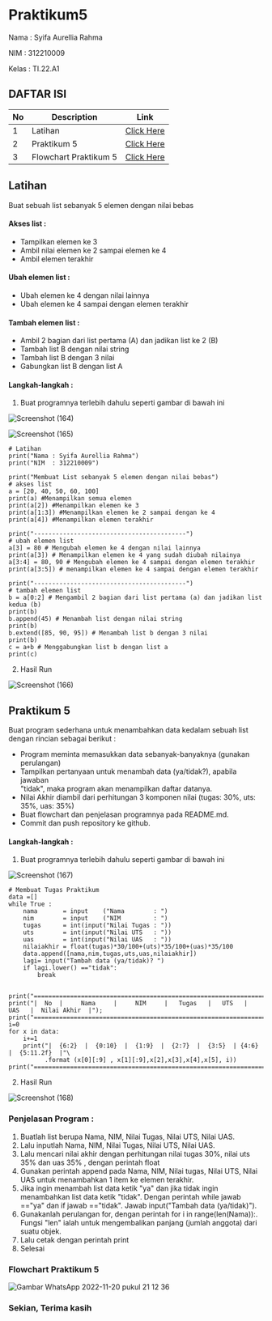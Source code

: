 # Praktikum5
Nama : Syifa Aurellia Rahma

NIM : 312210009

Kelas : TI.22.A1
## DAFTAR ISI <br>
| No | Description | Link |
|-----|------|-----|
|1|Latihan|[Click Here](#latihan)|
|2|Praktikum 5|[Click Here](#praktikum-5)|
|3|Flowchart Praktikum 5|[Click Here](#flowchart-praktikum-5)|

## Latihan
Buat sebuah list sebanyak 5 elemen dengan nilai bebas

#### Akses list :
- Tampilkan elemen ke 3
- Ambil nilai elemen ke 2 sampai elemen ke 4
- Ambil elemen terakhir
#### Ubah elemen list :
- Ubah elemen ke 4 dengan nilai lainnya
- Ubah elemen ke 4 sampai dengan elemen terakhir
#### Tambah elemen list :
- Ambil 2 bagian dari list pertama (A) dan jadikan list ke 2 (B)
- Tambah list B dengan nilai string
- Tambah list B dengan 3 nilai
- Gabungkan list B dengan list A

#### Langkah-langkah :
1. Buat programnya terlebih dahulu seperti gambar di bawah ini

![Screenshot (164)](https://user-images.githubusercontent.com/115867244/202901112-03cb69e0-59a5-48c9-b2ce-584fa4bd1552.png)

![Screenshot (165)](https://user-images.githubusercontent.com/115867244/202901126-51a9ad37-5c65-4a17-b5ea-c30a2c66f5ad.png)

    # Latihan
    print("Nama : Syifa Aurellia Rahma")
    print("NIM  : 312210009")

    print("Membuat List sebanyak 5 elemen dengan nilai bebas")
    # akses list
    a = [20, 40, 50, 60, 100]
    print(a) #Menampilkan semua elemen
    print(a[2]) #Menampilkan elemen ke 3
    print(a[1:3]) #Menampilkan elemen ke 2 sampai dengan ke 4
    print(a[4]) #Menampilkan elemen terakhir

    print("------------------------------------------")
    # ubah elemen list
    a[3] = 80 # Mengubah elemen ke 4 dengan nilai lainnya
    print(a[3]) # Menampilkan elemen ke 4 yang sudah diubah nilainya
    a[3:4] = 80, 90 # Mengubah elemen ke 4 sampai dengan elemen terakhir
    print(a[3:5]) # menampilkan elemen ke 4 sampai dengan elemen terakhir

    print("------------------------------------------")
    # tambah elemen list
    b = a[0:2] # Mengambil 2 bagian dari list pertama (a) dan jadikan list kedua (b)
    print(b)
    b.append(45) # Menambah list dengan nilai string
    print(b)
    b.extend([85, 90, 95]) # Menambah list b dengan 3 nilai
    print(b)
    c = a+b # Menggabungkan list b dengan list a
    print(c)
    
2. Hasil Run

![Screenshot (166)](https://user-images.githubusercontent.com/115867244/202901309-55c7bc73-8de4-4b0c-aa12-867952858cf3.png)

 
## Praktikum 5
Buat program sederhana untuk menambahkan data kedalam sebuah list dengan rincian sebagai berikut :

- Program meminta memasukkan data sebanyak-banyaknya (gunakan perulangan)
- Tampilkan pertanyaan untuk menambah data (ya/tidak?), apabila jawaban   
"tidak", maka program akan menampilkan daftar datanya.
- Nilai Akhir diambil dari perhitungan 3 komponen nilai (tugas: 30%, uts: 35%, uas: 35%)
- Buat flowchart dan penjelasan programnya pada README.md.
- Commit dan push repository ke github.

#### Langkah-langkah :
1. Buat programnya terlebih dahulu seperti gambar di bawah ini

![Screenshot (167)](https://user-images.githubusercontent.com/115867244/202901487-34bb8e31-3dc0-4f2d-b22e-57a71a92cf3b.png)

    # Membuat Tugas Praktikum
    data =[]
    while True :
        nama       = input    ("Nama        : ")
        nim        = input    ("NIM         : ")
        tugas      = int(input("Nilai Tugas : "))
        uts        = int(input("Nilai UTS   : "))
        uas        = int(input("Nilai UAS   : "))
        nilaiakhir = float(tugas)*30/100+(uts)*35/100+(uas)*35/100
        data.append([nama,nim,tugas,uts,uas,nilaiakhir])
        lagi= input("Tambah data (ya/tidak)? ")
        if lagi.lower() =="tidak":
            break


    print("=====================================================================================");
    print("|  No  |     Nama     |     NIM     |   Tugas   |   UTS   |   UAS   |  Nilai Akhir  |");
    print("=====================================================================================");
    i=0
    for x in data:
        i+=1
        print("|  {6:2}  |  {0:10}  |  {1:9}  |  {2:7}  |  {3:5}  | {4:6}  |  {5:11.2f}  |"\
              .format (x[0][:9] , x[1][:9],x[2],x[3],x[4],x[5], i))
    print("=====================================================================================");
    
2. Hasil Run

![Screenshot (168)](https://user-images.githubusercontent.com/115867244/202901652-176749d1-4596-4aaf-97e2-9089ef153fc8.png)


### Penjelasan Program :
1. Buatlah list berupa Nama, NIM, Nilai Tugas, Nilai UTS, Nilai UAS.
2. Lalu inputlah Nama, NIM, Nilai Tugas, Nilai UTS, Nilai UAS.
3. Lalu mencari nilai akhir dengan perhitungan nilai tugas 30%, nilai uts 35% dan uas 35% , dengan perintah float
4. Gunakan perintah append pada Nama, NIM, Nilai tugas, Nilai UTS, Nilai UAS untuk menambahkan 1 item ke elemen terakhir.
5. Jika ingin menambah list data ketik "ya" dan jika tidak ingin menambahkan list data ketik "tidak". Dengan perintah while jawab =="ya" dan if jawab =="tidak". Jawab input("Tambah data (ya/tidak)").
6. Gunakanlah perulangan for, dengan perintah for i in range(len(Nama)):. Fungsi "len" ialah untuk mengembalikan panjang (jumlah anggota) dari suatu objek.
7. Lalu cetak dengan perintah print
8. Selesai

### Flowchart Praktikum 5

![Gambar WhatsApp 2022-11-20 pukul 21 12 36](https://user-images.githubusercontent.com/115867244/202907083-e47e04a1-78a6-4e86-bba2-c64ae8b4ee04.jpg)

### Sekian, Terima kasih 
